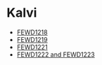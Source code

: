 # Kalvi
- [FEWD1218](https://hrishabhcodes.github.io/FEWD1218/)
- [FEWD1219](https://hrishabhcodes.github.io/FEWD1219/)
- [FEWD1221](https://hrishabhcodes.github.io/FEWD1221/)
- [FEWD1222 and FEWD1223](https://hrishabhcodes.github.io/FEWD1222-and-FEWD1223/)
